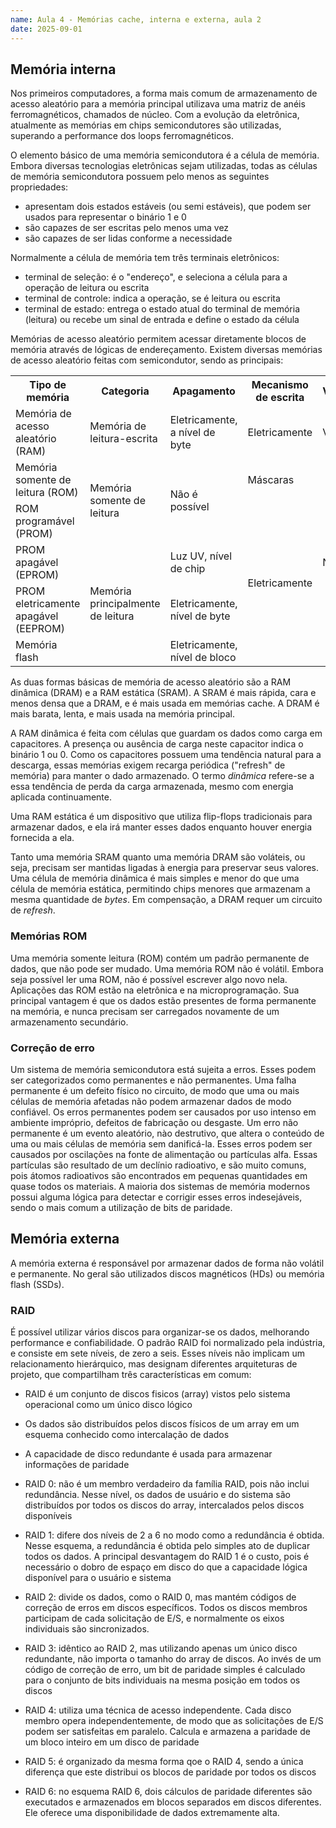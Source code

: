 ```yaml
---
name: Aula 4 - Memórias cache, interna e externa, aula 2
date: 2025-09-01
---
```


## Memória interna
Nos primeiros computadores, a forma mais comum de armazenamento de acesso aleatório para a memória principal utilizava
uma matriz de anéis ferromagnéticos, chamados de núcleo. Com a evolução da eletrônica, atualmente as memórias em chips
semicondutores são utilizadas, superando a performance dos loops ferromagnéticos.

O elemento básico de uma memória semicondutora é a célula de memória. Embora diversas tecnologias eletrônicas sejam
utilizadas, todas as células de memória semicondutora possuem pelo menos as seguintes propriedades:

* apresentam dois estados estáveis (ou semi estáveis), que podem ser usados para representar o binário 1 e 0
* são capazes de ser escritas pelo menos uma vez
* são capazes de ser lidas conforme a necessidade

Normalmente a célula de memória tem três terminais eletrônicos:

* terminal de seleção: é o "endereço", e seleciona a célula para a operação de leitura ou escrita
* terminal de controle: indica a operação, se é leitura ou escrita
* terminal de estado: entrega o estado atual do terminal de memória (leitura) ou recebe um sinal de entrada e define
  o estado da célula

Memórias de acesso aleatório permitem acessar diretamente blocos de memória através de lógicas de endereçamento. Existem
diversas memórias de acesso aleatório feitas com semicondutor, sendo as principais:

<table>
    <tr>
        <th>Tipo de memória</th>
        <th>Categoria</th>
        <th>Apagamento</th>
        <th>Mecanismo de escrita</th>
        <th>Volatilidade</th>
    </tr>
    <tr>
        <td>Memória de acesso aleatório (RAM)</td>
        <td>Memória de leitura-escrita</td>
        <td>Eletricamente, a nível de byte</td>
        <td>Eletricamente</td>
        <td>Volátil</td>
    </tr>
    <tr>
        <td>Memória somente de leitura (ROM)</td>
        <td rowspan="2">Memória somente de leitura</td>
        <td rowspan="2">Não é possível</td>
        <td>Máscaras</td>
        <td rowspan="5">Não volátil</td>
    </tr>
    <tr>
        <td>ROM programável (PROM)</td>
        <td rowspan="4">Eletricamente</td>
    </tr>
    <tr>
        <td>PROM apagável (EPROM)</td>
        <td rowspan="3">Memória principalmente de leitura</td>
        <td>Luz UV, nível de chip</td>
    </tr>
    <tr>
        <td>PROM eletricamente apagável (EEPROM)</td>
        <td>Eletricamente, nível de byte</td>
    </tr>
    <tr>
        <td>Memória flash</td>
        <td>Eletricamente, nível de bloco</td>
    </tr>
</table>

As duas formas básicas de memória de acesso aleatório são a RAM dinâmica (DRAM) e a RAM estática (SRAM). A SRAM é mais
rápida, cara e menos densa que a DRAM, e é mais usada em memórias cache. A DRAM é mais barata, lenta, e mais usada na
memória principal.

A RAM dinâmica é feita com células que guardam os dados como carga em capacitores. A presença ou ausência de carga neste
capacitor indica o binário 1 ou 0. Como os capacitores possuem uma tendência natural para a descarga, essas memórias
exigem recarga periódica ("refresh" de memória) para manter o dado armazenado. O termo *dinâmica* refere-se a essa
tendência de perda da carga armazenada, mesmo com energia aplicada continuamente.

Uma RAM estática é um dispositivo que utiliza flip-flops tradicionais para armazenar dados, e ela irá manter esses dados
enquanto houver energia fornecida a ela.

Tanto uma memória SRAM quanto uma memória DRAM são voláteis, ou seja, precisam ser mantidas ligadas à energia para
preservar seus valores. Uma célula de memória dinâmica é mais simples e menor do que uma célula de memória estática,
permitindo chips menores que armazenam a mesma quantidade de *bytes*. Em compensação, a DRAM requer um circuito de
*refresh*.

### Memórias ROM
Uma memória somente leitura (ROM) contém um padrão permanente de dados, que não pode ser mudado. Uma memória ROM não é
volátil. Embora seja possível ler uma ROM, não é possível escrever algo novo nela. Aplicações das ROM estão na
eletrônica e na microprogramação. Sua principal vantagem é que os dados estão presentes de forma permanente na memória,
e nunca precisam ser carregados novamente de um armazenamento secundário.

### Correção de erro
Um sistema de memória semicondutora está sujeita a erros. Esses podem ser categorizados como permanentes e não
permanentes. Uma falha permanente é um defeito físico no circuito, de modo que uma ou mais células de memória afetadas
não podem armazenar dados de modo confiável. Os erros permanentes podem ser causados por uso intenso em ambiente
impróprio, defeitos de fabricação ou desgaste. Um erro não permanente é um evento aleatório, nào destrutivo, que altera
o conteúdo de uma ou mais células de memória sem danificá-la. Esses erros podem ser causados por oscilações na fonte de
alimentação ou partículas alfa. Essas partículas são resultado de um declínio radioativo, e são muito comuns, pois
átomos radioativos são encontrados em pequenas quantidades em quase todos os materiais. A maioria dos sistemas de
memória modernos possui alguma lógica para detectar e corrigir esses erros indesejáveis, sendo o mais comum a utilização
de bits de paridade.

## Memória externa
A memória externa é responsável por armazenar dados de forma não volátil e permanente. No geral são utilizados discos
magnéticos (HDs) ou memória flash (SSDs).

### RAID
É possível utilizar vários discos para organizar-se os dados, melhorando performance e confiabilidade. O padrão RAID foi
normalizado pela indústria, e consiste em sete níveis, de zero a seis. Esses níveis não implicam um relacionamento
hierárquico, mas designam diferentes arquiteturas de projeto, que compartilham três características em comum:

* RAID é um conjunto de discos fisicos (array) vistos pelo sistema operacional como um único disco lógico
* Os dados são distribuídos pelos discos físicos de um array em um esquema conhecido como intercalação de dados
* A capacidade de disco redundante é usada para armazenar informações de paridade

* RAID 0: não é um membro verdadeiro da família RAID, pois não inclui redundância. Nesse nível, os dados de usuário e do
  sistema são distribuídos por todos os discos do array, intercalados pelos discos disponíveis
* RAID 1: difere dos níveis de 2 a 6 no modo como a redundância é obtida. Nesse esquema, a redundância é obtida pelo
  simples ato de duplicar todos os dados. A principal desvantagem do RAID 1 é o custo, pois é necessário o dobro de
  espaço em disco do que a capacidade lógica disponível para o usuário e sistema
* RAID 2: divide os dados, como o RAID 0, mas mantém códigos de correção de erros em discos específicos. Todos os discos
  membros participam de cada solicitação de E/S, e normalmente os eixos individuais são sincronizados.
* RAID 3: idêntico ao RAID 2, mas utilizando apenas um único disco redundante, não importa o tamanho do array de discos.
  Ao invés de um código de correção de erro, um bit de paridade simples é calculado para o conjunto de bits individuais
  na mesma posição em todos os discos
* RAID 4: utiliza uma técnica de acesso independente. Cada disco membro opera independentemente, de modo que as
  solicitações de E/S podem ser satisfeitas em paralelo. Calcula e armazena a paridade de um bloco inteiro em um disco
  de paridade
* RAID 5: é organizado da mesma forma qoe o RAID 4, sendo a única diferença que este distribui os blocos de paridade
  por todos os discos
* RAID 6: no esquema RAID 6, dois cálculos de paridade diferentes são executados e armazenados em blocos separados em
  discos diferentes. Ele oferece uma disponibilidade de dados extremamente alta.
